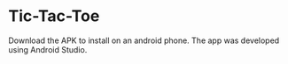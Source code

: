 # Tic-Tac-Toe

Download the APK to install on an android phone. The app was developed using Android Studio.
